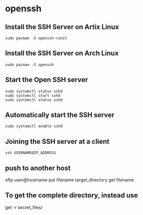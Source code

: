 # openssh
## Install the SSH Server on Artix Linux
```
sudo pacman -S openssh-runit
```
## Install the SSH Server on Arch Linux
```
sudo pacman -S openssh
```
## Start the Open SSH server
```
sudo systemctl status sshd
sudo systemctl start sshd
sudo systemctl status sshd
```
## Automatically start the SSH server
```
sudo systemctl enable sshd
```
## Joining the SSH server at a client
```
ssh USERNAME@IP_ADDRESS
```
## push to another host
sftp user@hostname
put filename target_directory
get filename
## To get the complete directory, instead use
get -r secret_files/
